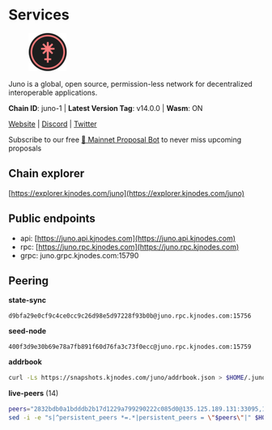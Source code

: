 # Services

<figure><img src="https://raw.githubusercontent.com/kj89/cosmos-images/main/logos/juno.png" alt=""><figcaption></figcaption></figure>

Juno is a global, open source, permission-less  network for decentralized interoperable applications.

**Chain ID**: juno-1 | **Latest Version Tag**: v14.0.0 | **Wasm**: ON

[Website](https://www.junonetwork.io) | [Discord](https://discord.gg/qJxgUSGHbb) | [Twitter](https://twitter.com/JunoNetwork)



Subscribe to our free [🤖 Mainnet Proposal Bot](https://t.me/kjnodes_proposal_bot) to never miss upcoming proposals


## Chain explorer
[https://explorer.kjnodes.com/juno](https://explorer.kjnodes.com/juno)

## Public endpoints

* api: [https://juno.api.kjnodes.com](https://juno.api.kjnodes.com)
* rpc: [https://juno.rpc.kjnodes.com](https://juno.rpc.kjnodes.com)
* grpc: juno.grpc.kjnodes.com:15790

## Peering

**state-sync**

```text
d9bfa29e0cf9c4ce0cc9c26d98e5d97228f93b0b@juno.rpc.kjnodes.com:15756
```

**seed-node**

```text
400f3d9e30b69e78a7fb891f60d76fa3c73f0ecc@juno.rpc.kjnodes.com:15759
```

**addrbook**
```bash
curl -Ls https://snapshots.kjnodes.com/juno/addrbook.json > $HOME/.juno/config/addrbook.json
```

**live-peers** (14)
```bash
peers="2832bdb0a1bdddb2b17d1229a799290222c085d0@135.125.189.131:33095,155de67d7cd7f63c7aa070b9f99ab806736ba124@74.96.207.58:25656,a41df74bb4a1f83af77b47c32daf86176b3e6533@162.19.171.42:10056,3aa00177a41ff8cedebf9f3f7f4358c1795ff3ea@185.207.250.206:50016,c11bbb68486bdbff6e19f3eec029686b6d5eac32@65.108.121.190:2030,e726816f42831689eab9378d5d577f1d06d25716@23.88.22.8:26656,d83892be2e6efc38e255943ce86ae8229d2aee90@178.128.220.188:26656,86bc38c6148fac78e8fa4ffa567b6ca444c4e7e2@88.198.47.84:26656,a6955453548eb1bcaf1edaabc171b6c3bef2ff37@95.216.4.104:6006,9bc2e3a6ccee63366cf862afe33635fcc841acc9@154.53.41.185:10043,8f3cbef6dc58d31bb70655d3d3c40d66d4744033@137.184.32.93:26656,fff4bfc18221feae05a92f54faa32dd2492d1c70@168.119.50.205:36656,60493cb0f123f7717bfcb4432539a0a37a02df97@65.108.64.5:26656,d9bfa29e0cf9c4ce0cc9c26d98e5d97228f93b0b@65.109.88.38:15756"
sed -i -e "s|^persistent_peers *=.*|persistent_peers = \"$peers\"|" $HOME/.juno/config/config.toml
```
